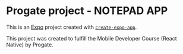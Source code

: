 # Progate project - NOTEPAD APP

This is an [Expo](https://expo.dev) project created with [`create-expo-app`](https://www.npmjs.com/package/create-expo-app).

This project was created to fulfill the Mobile Developer Course (React Native) by Progate.
